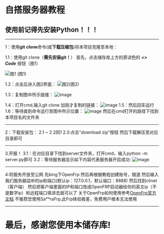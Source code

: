 # 自搭服务器教程
## 使用前记得先安装Python！！！
*****************************************************************************************

1：使用**git clone**命令(或**下载压缩包**)将本项目克隆至本地：  

1.1：使用git clone（**需先安装git！**）
首先，点击储存库上方的原谅色的 ***<> Code*** 按钮（图1）

![图1](https://github.com/Welsonpeaches/Python_Chat_Room/assets/91715867/ee5c1dfa-35d1-4eac-84c3-ad64445953f3)
(图1)

1.2：点击后进入图2界面：
![图2](https://github.com/Welsonpeaches/Python_Chat_Room/assets/91715867/f1cde252-f522-4d26-8011-084434c205ac)(图2)

1.3：复制图中所示链接：
![image](https://github.com/Welsonpeaches/Python_Chat_Room/assets/91715867/523dc232-d7fe-4152-8581-910f639f44c1)

1.4：打开cmd,输入git clone 加刚才复制的链接：
![image](https://github.com/Welsonpeaches/Python_Chat_Room/assets/91715867/9314795e-b1f4-4456-a72d-97ab3cc1229c)
1.5：然后回车运行
1.6：等待直到命令运行至图中所示位置：
![image](https://github.com/Welsonpeaches/Python_Chat_Room/assets/91715867/e8ea9781-0ac6-4a02-b671-15d3f4a5b885)
然后在cmd打开的路径下找到本项目名的文件夹


******************************************************************************************

2：下载安装包：
2.1 ~ 2.2同1
2.3:点击"download zip"按钮
然后下载解压至对应目录即可

******************************************************************************************

3.开服！
3.1：在对应目录下找到server文件夹，打开cmd，输入python -m server.py即可
3.2：等待服务器显示如下内容代表服务器开启成功:
![image](https://github.com/Welsonpeaches/Python_Chat_Room/assets/91715867/97cf8887-afcc-4dcb-a910-56874ca54c21)

******************************************************************************************

4:将服务开放至公网
先bing下OpenFrp
然后再根据教程创建账号，隧道
然后输入我们服务器监听的ip和端口(默认ip：127.0.0.1，默认端口：8888)
然后找到clinet（客户端）
然后把客户端里面的IP和端口改成OpenFRP启动器给你的英文ip（不是数字ip）和远程端口填进去就可以了
关于OpenFrp如何使用参考[OpenFrp官方文档](https://doc.openfrp.net/use/)
不推荐您使用Sa**raFrp,此Frp体验极差，免费用户根本无法使用

******************************************************************************************

# 最后，感谢您使用本储存库!









